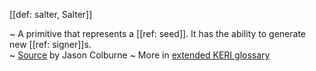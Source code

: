 [[def: salter, Salter]]

~ A primitive that represents a [[ref: seed]]. It has the ability to generate new [[ref: signer]]s.  
~ [Source](https://github.com/WebOfTrust/cesride#terminology) by Jason Colburne
~ More in <a href="https://weboftrust.github.io/WOT-terms/docs/glossary/salter">extended KERI glossary</a>
